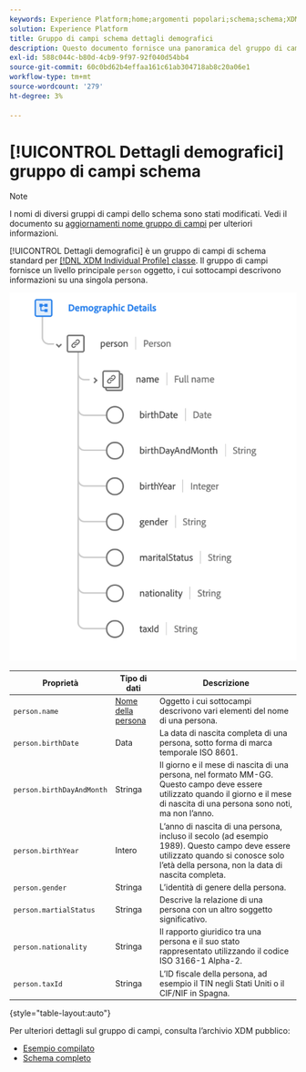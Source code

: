 ```yaml
---
keywords: Experience Platform;home;argomenti popolari;schema;schema;XDM;profilo individuale;campi;schemi;schemi;struttura dello schema;gruppo di campi;gruppo di campi;persona;dettagli persona;dettagli persona profilo;persona;
solution: Experience Platform
title: Gruppo di campi schema dettagli demografici
description: Questo documento fornisce una panoramica del gruppo di campi dello schema Dettagli demografici.
exl-id: 588c044c-b80d-4cb9-9f97-92f040d54bb4
source-git-commit: 60c0bd62b4effaa161c61ab304718ab8c20a06e1
workflow-type: tm+mt
source-wordcount: '279'
ht-degree: 3%

---
```



# [!UICONTROL Dettagli demografici] gruppo di campi schema

>[!NOTE]
>
>I nomi di diversi gruppi di campi dello schema sono stati modificati. Vedi il documento su [aggiornamenti nome gruppo di campi](../name-updates.md) per ulteriori informazioni.

[!UICONTROL Dettagli demografici] è un gruppo di campi di schema standard per [[!DNL XDM Individual Profile] classe](../../classes/individual-profile.md). Il gruppo di campi fornisce un livello principale `person` oggetto, i cui sottocampi descrivono informazioni su una singola persona.

![](../../images/field-groups/demographic-details.png)

| Proprietà | Tipo di dati | Descrizione |
| --- | --- | --- |
| `person.name` | [Nome della persona](../../data-types/person-name.md) | Oggetto i cui sottocampi descrivono vari elementi del nome di una persona. |
| `person.birthDate` | Data | La data di nascita completa di una persona, sotto forma di marca temporale ISO 8601. |
| `person.birthDayAndMonth` | Stringa | Il giorno e il mese di nascita di una persona, nel formato MM-GG. Questo campo deve essere utilizzato quando il giorno e il mese di nascita di una persona sono noti, ma non l’anno. |
| `person.birthYear` | Intero | L’anno di nascita di una persona, incluso il secolo (ad esempio 1989). Questo campo deve essere utilizzato quando si conosce solo l’età della persona, non la data di nascita completa. |
| `person.gender` | Stringa | L’identità di genere della persona. |
| `person.martialStatus` | Stringa | Descrive la relazione di una persona con un altro soggetto significativo. |
| `person.nationality` | Stringa | Il rapporto giuridico tra una persona e il suo stato rappresentato utilizzando il codice ISO 3166-1 Alpha-2. |
| `person.taxId` | Stringa | L’ID fiscale della persona, ad esempio il TIN negli Stati Uniti o il CIF/NIF in Spagna. |

{style="table-layout:auto"}

Per ulteriori dettagli sul gruppo di campi, consulta l’archivio XDM pubblico:

* [Esempio compilato](https://github.com/adobe/xdm/blob/master/components/fieldgroups/profile/profile-person-details.example.1.json)
* [Schema completo](https://github.com/adobe/xdm/blob/master/components/fieldgroups/profile/profile-person-details.schema.json)